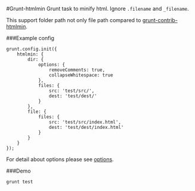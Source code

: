 #Grunt-htmlmin
Grunt task to minify html. Ignore `.filename` and `_filename`.

This support folder path not only file path compared to [grunt-contrib-htmlmin](https://github.com/gruntjs/grunt-contrib-htmlmin).

###Example config

```
grunt.config.init({
    htmlmin: {
        dir: {
            options: {
                removeComments: true,
                collapseWhitespace: true
            },
            files: {
                src: 'test/src/',
                dest: 'test/dest/'
            }
        },
        file: {
            files: {
                src: 'test/src/index.html',
                dest: 'test/dest/index.html'
            }
        }
    }
});
```

For detail about options please see [options](https://github.com/kangax/html-minifier#options-quick-reference).


###Demo

```
grunt test
```
